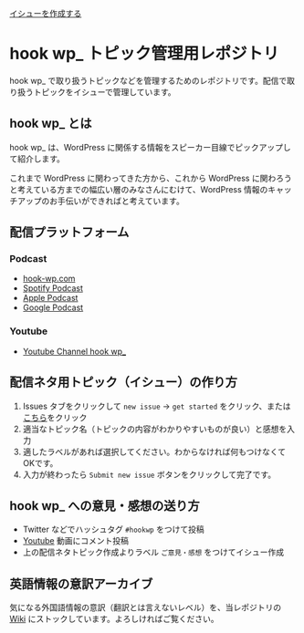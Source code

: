 [イシューを作成する](https://github.com/Olein-jp/hook-wp/issues/new?assignees=inc2734%2C+Olein-jp&labels=&projects=&template=create-topic.md&title=)

# hook wp_ トピック管理用レポジトリ
hook wp_ で取り扱うトピックなどを管理するためのレポジトリです。配信で取り扱うトピックをイシューで管理しています。

## hook wp_ とは
hook wp_ は、WordPress に関係する情報をスピーカー目線でピックアップして紹介します。

これまで WordPress に関わってきた方から、これから WordPress に関わろうと考えている方までの幅広い層のみなさんにむけて、WordPress 情報のキャッチアップのお手伝いができればと考えています。

## 配信プラットフォーム
### Podcast
- [hook-wp.com](https://hook-wp.com)
- [Spotify Podcast](https://open.spotify.com/show/1FMwvhil5ii6SDVLeBFxQT?si=ac5ef81a1c5f4067&nd=1)
- [Apple Podcast](https://podcasts.apple.com/us/podcast/hook-wp/id1668144262)
- [Google Podcast](https://podcasts.google.com/feed/aHR0cHM6Ly9ob29rLXdwLmNvbS9mZWVkL3BvZGNhc3Qv?hl=ja)

### Youtube
- [Youtube Channel hook wp_](https://www.youtube.com/@hook-wp)

## 配信ネタ用トピック（イシュー）の作り方
1. Issues タブをクリックして `new issue` → `get started` をクリック、または[こちら](https://github.com/Olein-jp/hook-wp/issues/new/choose)をクリック
1. 適当なトピック名（トピックの内容がわかりやすいものが良い）と感想を入力
1. 適したラベルがあれば選択してください。わからなければ何もつけなくてOKです。
1. 入力が終わったら `Submit new issue` ボタンをクリックして完了です。

## hook wp_ への意見・感想の送り方
- Twitter などでハッシュタグ `#hookwp` をつけて投稿
- [Youtube](https://www.youtube.com/@hook-wp) 動画にコメント投稿
- 上の配信ネタトピック作成よりラベル `ご意見・感想` をつけてイシュー作成

## 英語情報の意訳アーカイブ
気になる外国語情報の意訳（翻訳とは言えないレベル）を、当レポジトリの [Wiki](https://github.com/Olein-jp/hook-wp/wiki) にストックしています。よろしければご覧ください。
